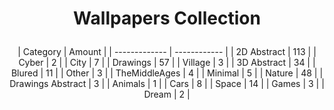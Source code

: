 <h1><p align="center">Wallpapers Collection</p></h1>
<div align="center">
| Category      | Amount |
| ------------- | ------------ |
| 2D Abstract | 113 |
| Cyber | 2 |
| City | 7 |
| Drawings | 57 |
| Village | 3 |
| 3D Abstract | 34 |
| Blured | 11 |
| Other | 3 |
| TheMiddleAges | 4 |
| Minimal | 5 |
| Nature | 48 |
| Drawings Abstract | 3 |
| Animals | 1 |
| Cars | 8 |
| Space | 14 |
| Games | 3 |
| Dream | 2 |

</div>